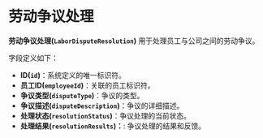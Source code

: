 # 劳动争议处理

**劳动争议处理(`LaborDisputeResolution`)** 用于处理员工与公司之间的劳动争议。

字段定义如下：

- **ID(`id`)**：系统定义的唯一标识符。
- **员工ID(`employeeId`)**：关联的员工标识符。
- **争议类型(`disputeType`)**：争议的类型。
- **争议描述(`disputeDescription`)**：争议的详细描述。
- **处理状态(`resolutionStatus`)**：争议处理的当前状态。
- **处理结果(`resolutionResults`)：**: 争议处理的结果和反馈。